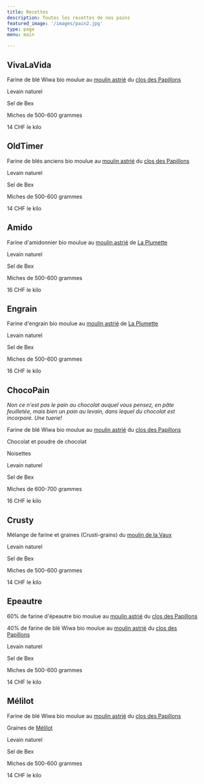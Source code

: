 ```yaml
---
title: Recettes
description: Toutes les recettes de nos pains
featured_image: '/images/pain2.jpg'
type: page
menu: main

---
```


## VivaLaVida

Farine de blé Wiwa bio moulue au [moulin astrié](https://www.moulin-astreia.com/) du [clos des Papillons](https://closdespapillons.ch/)

Levain naturel

Sel de Bex

Miches de 500-600 grammes

14 CHF le kilo

## OldTimer

Farine de blés anciens bio moulue au [moulin astrié](https://www.moulin-astreia.com/) du [clos des Papillons](https://closdespapillons.ch/)

Levain naturel

Sel de Bex

Miches de 500-600 grammes

14 CHF le kilo


## Amido

Farine d'amidonnier bio moulue au [moulin astrié](https://www.moulin-astreia.com/) de [La Plumette](https://laplumettaz.wixsite.com/laplumette)

Levain naturel

Sel de Bex

Miches de 500-600 grammes

16 CHF le kilo


## Engrain

Farine d'engrain bio moulue au [moulin astrié](https://www.moulin-astreia.com/) de [La Plumette](https://laplumettaz.wixsite.com/laplumette)

Levain naturel

Sel de Bex

Miches de 500-600 grammes

16 CHF le kilo


## ChocoPain

*Non ce n'est pas le pain au chocolat auquel vous pensez, en pâte feuilletée, mais bien
un pain au levain, dans lequel du chocolat est incorporé. Une tuerie!*

Farine de blé Wiwa bio moulue au [moulin astrié](https://www.moulin-astreia.com/) du [clos des Papillons](https://closdespapillons.ch/)

Chocolat et poudre de chocolat

Noisettes

Levain naturel

Sel de Bex

Miches de 600-700 grammes

16 CHF le kilo


## Crusty

Mélange de farine et graines (Crusti-grains) du [moulin de la Vaux](https://www.moulindelavaux.ch/)

Levain naturel

Sel de Bex

Miches de 500-600 grammes

14 CHF le kilo


## Epeautre

60% de farine d'épeautre bio moulue au [moulin astrié](https://www.moulin-astreia.com/) du [clos des Papillons](https://closdespapillons.ch/)

40% de farine de blé Wiwa bio moulue au [moulin astrié](https://www.moulin-astreia.com/) du [clos des Papillons](https://closdespapillons.ch/)

Levain naturel

Sel de Bex

Miches de 500-600 grammes

14 CHF le kilo


## Mélilot

Farine de blé Wiwa bio moulue au [moulin astrié](https://www.moulin-astreia.com/) du [clos des Papillons](https://closdespapillons.ch/)

Graines de [Mélilot](https://fr.wikipedia.org/wiki/M%C3%A9lilot)

Levain naturel

Sel de Bex

Miches de 500-600 grammes

14 CHF le kilo
